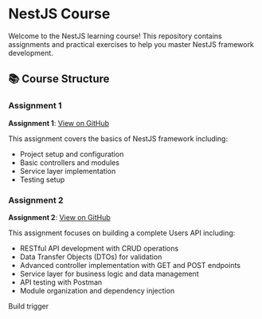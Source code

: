 # NestJS Course

Welcome to the NestJS learning course! This repository contains assignments and practical exercises to help you master NestJS framework development.

## 📚 Course Structure

### Assignment 1

**Assignment 1**: [View on GitHub](https://github.com/shantiwebsolution/nest/tree/main/assignment_1)

This assignment covers the basics of NestJS framework including:

- Project setup and configuration
- Basic controllers and modules
- Service layer implementation
- Testing setup

### Assignment 2

**Assignment 2**: [View on GitHub](https://github.com/shantiwebsolution/nest/tree/main/assignment_2)

This assignment focuses on building a complete Users API including:

- RESTful API development with CRUD operations
- Data Transfer Objects (DTOs) for validation
- Advanced controller implementation with GET and POST endpoints
- Service layer for business logic and data management
- API testing with Postman
- Module organization and dependency injection

Build trigger
